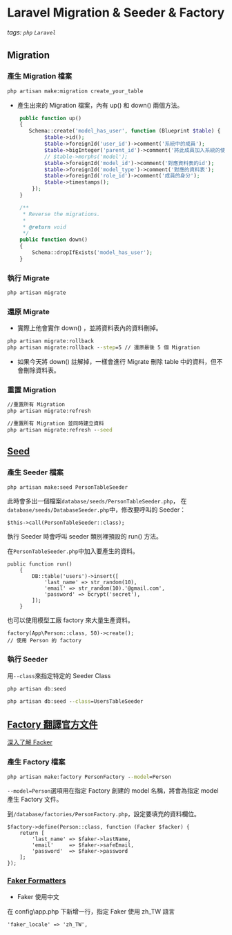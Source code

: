 # Laravel Migration & Seeder & Factory

###### tags: `php` `Laravel`

## Migration

### 產生 Migration 檔案

```cmd
php artisan make:migration create_your_table
```

- 產生出來的 Migration 檔案，內有 up() 和 down() 兩個方法。

```php
    public function up()
    {
       Schema::create('model_has_user', function (Blueprint $table) {
            $table->id();
            $table->foreignId('user_id')->comment('系統中的成員');
            $table->bigInteger('parent_id')->comment('將此成員加入系統的使用者');
            // $table->morphs('model');
            $table->foreignId('model_id')->comment('對應資料表的id');
            $table->foreignId('model_type')->comment('對應的資料表');
            $table->foreignId('role_id')->comment('成員的身分');
            $table->timestamps();
        });
    }

    /**
     * Reverse the migrations.
     *
     * @return void
     */
    public function down()
    {
        Schema::dropIfExists('model_has_user');
    }
```

### 執行 Migrate

```cmd
php artisan migrate
```

### 還原 Migrate

- 實際上他會實作 down() ，並將資料表內的資料刪掉。

```cmd
php artisan migrate:rollback
php artisan migrate:rollback --step=5 // 還原最後 5 個 Migration
```

- 如果今天將 down() 註解掉，一樣會進行 Migrate 刪除 table 中的資料，但不會刪除資料表。

### 重置 Migration

```cmd
//重置所有 Migration
php artisan migrate:refresh

//重置所有 Migration 並同時建立資料
php artisan migrate:refresh --seed
```

## [Seed](https://ithelp.ithome.com.tw/articles/10216376)

### 產生 Seeder 檔案

```cmd
php artisan make:seed PersonTableSeeder
```

此時會多出一個檔案`database/seeds/PersonTableSeeder.php`，
在`database/seeds/DatabaseSeeder.php`中，修改要呼叫的 Seeder：

```php=
$this->call(PersonTableSeeder::class);
```

執行 Seeder 時會呼叫 seeder 類別裡預設的 run() 方法。

在`PersonTableSeeder.php`中加入要產生的資料。

```php=
public function run()
    {
        DB::table('users')->insert([
            'last_name' => str_random(10),
            'email' => str_random(10).'@gmail.com',
            'password' => bcrypt('secret'),
        ]);
    }
```

也可以使用模型工廠 factory 來大量生產資料。

```php=
factory(App\Person::class, 50)->create();
// 使用 Person 的 factory
```

### 執行 Seeder

用`--class`來指定特定的 Seeder Class

```cmd
php artisan db:seed

php artisan db:seed --class=UsersTableSeeder
```

## [Factory 翻譯官方文件](https://learnku.com/docs/laravel/6.x/database-testing/5185)

[深入了解 Facker](https://learnku.com/laravel/t/62386)

### 產生 Factory 檔案

```cmd
php artisan make:factory PersonFactory --model=Person
```

`--model=Person`選項用在指定 Factory 創建的 model 名稱，將會為指定 model 產生 Factory 文件。

到`/database/factories/PersonFactory.php`，設定要填充的資料欄位。

```php=
$factory->define(Person::class, function (Facker $facker) {
    return [
        'last_name' => $faker->lastName,
        'email'     => $faker->safeEmail,
        'password'  => $faker->password
    ];
});
```

### [Faker Formatters](https://github.com/fzaninotto/Faker#formatters)

- Faker 使用中文

在 config\app.php 下新增一行，指定 Faker 使用 zh_TW 語言

```php=
'faker_locale' => 'zh_TW',
```
